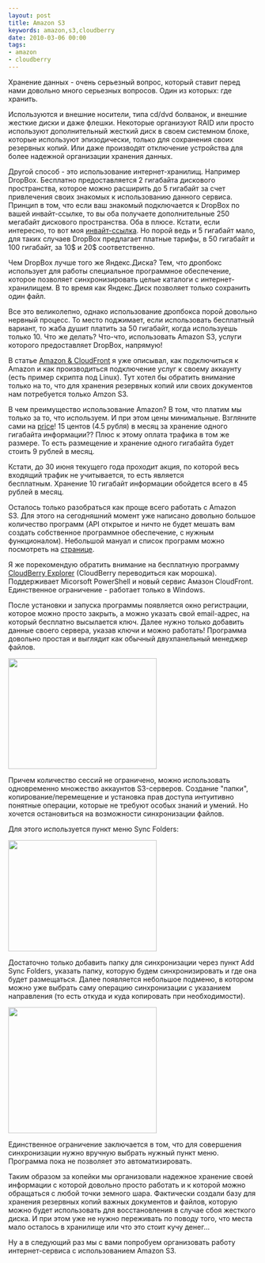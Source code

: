 ```yaml
---
layout: post
title: Amazon S3
keywords: amazon,s3,cloudberry
date: 2010-03-06 00:00
tags:
- amazon
- cloudberry
---
```

Хранение данных - очень серьезный вопрос, который ставит перед нами довольно много серьезных вопросов. Один из которых: где хранить.

Используются и внешние носители, типа cd/dvd болванок, и внешние жесткие диски и даже флешки. Некоторые организуют RAID или просто используют дополнительный жесткий диск в своем системном блоке, которые используют эпизодически, только для сохранения своих резервных копий. Или даже производят отключение устройства для более надежной организации хранения данных.

Другой способ - это использование интернет-хранилищ. Например DropBox. Бесплатно
предоставляется 2 гигабайта дискового пространства, которое можно расширить до 5 гигабайт
за счет привлечения своих знакомых к использованию данного сервиса. Принцип в том, что
если ваш знакомый подключается к DropBox по вашей инвайт-ссылке, то вы оба получаете
дополнительные 250 мегабайт дискового пространства. Оба в плюсе. Кстати, если интересно,
то вот моя <a href="https://www.dropbox.com/referrals/NTEwMTE2NzU5" rel="nofollow">инвайт-ссылка</a>. Но порой ведь и 5 гигабайт мало, для таких случаев DropBox предлагает платные тарифы, в 50 гигабайт и 100 гигабайт, за 10$ и 20$ соответственно.

Чем DropBox лучше того же Яндекс.Диска? Тем, что дропбокс использует для работы специальное программное обеспечение, которое позволяет синхронизировать целые каталоги с интернет-хранилищем. В то время как Яндекс.Диск позволяет только сохранить один файл.

Все это великолепно, однако использование дропбокса порой довольно нервный процесс. То место поджимает, если использовать бесплатный вариант, то жаба душит платить за 50 гигабайт, когда используешь только 10. Что же делать? Что-что, использовать Amazon S3, услуги которого предоставляет DropBox, напрямую!

В статье <a href="/2010/03/03/wordpress-amazon/">Amazon &amp; CloudFront</a> я уже описывал, как подключиться к Amazon и как производиться подключение услуг к своему аккаунту (есть пример скрипта под Linux). Тут хотел бы обратить внимание только на то, что для хранения резервных копий или своих документов нам потребуется только Amzon S3.

В чем преимущество использование Amazon? В том, что платим мы только за то, что используем. И при этом цены минимальные. Взгляните сами на <a href="http://aws.amazon.com/s3/#pricing" rel="nofollow">price</a>! 15 центов (4.5 рубля) в месяц за хранение одного гигабайта информации?? Плюс к этому оплата трафика в том же размере. То есть размещение и хранение одного гигабайта будет стоить 9 рублей в месяц.

Кстати, до 30 июня текущего года проходит акция, по которой весь входящий трафик не учитывается, то есть является бесплатным. Хранение 10 гигабайт информации обойдется всего в 45 рублей в месяц.

Осталось только разобраться как проще всего работать с Amazon S3. Для этого на сегодняшний момент уже написано довольно большое количество программ (API открытое и ничто не будет мешать вам создать собственное программное обеспечение, с нужным функционалом). Небольшой мануал и список программ можно посмотреть на <a href="http://absolvo.ru/2008-09-22/amazon-s3-rukovodstvo-dlya-nachinayushhego/" rel="nofollow">странице</a>.

Я же порекомендую обратить внимание на бесплатную программу <a href="http://www.cloudberrylab.com/?page=cloudberry-explorer-amazon-s3" rel="nofollow">CloudBerry Explorer</a> (CloudBerry переводиться как морошка). Поддерживает Micorsoft PowerShell и новый сервис Амазон CloudFront. Единственное ограничение - работает только в Windows.

После установки и запуска программы появляется окно регистрации, которое можно просто закрыть, а можно указать свой email-адрес, на который бесплатно высылается ключ. Далее нужно только добавить данные своего сервера, указав ключи и можно работать! Программа довольно простая и выглядит как обычный двухпанельный менеджер файлов.

<a href="http://static.juev.org/2010/03/CloudBerry.png"><img class="aligncenter size-medium wp-image-928" title="CloudBerry" src="http://static.juev.org/2010/03/CloudBerry-300x224.png" alt="" width="300" height="224" /></a>

Причем количество сессий не ограничено, можно использовать одновременно множество аккаунтов S3-серверов. Создание "папки", копирование/перемещение и установка прав доступа интуитивно понятные операции, которые не требуют особых знаний и умений. Но хочется остановиться на возможности синхронизации файлов.

Для этого используется пункт меню Sync Folders:

<a href="http://static.juev.org/2010/03/CloudBerry-menu.png"><img class="aligncenter size-medium wp-image-929" title="CloudBerry-menu" src="http://static.juev.org/2010/03/CloudBerry-menu-300x225.png" alt="" width="300" height="225" /></a>

Достаточно только добавить папку для синхронизации через пункт Add Sync Folders, указать папку, которую будем синхронизировать и где она будет размещаться. Далее появляется небольшое подменю, в котором можно уже выбрать саму операцию синхронизации с указанием направления (то есть откуда и куда копировать при необходимости).

<a href="http://static.juev.org/2010/03/CloudBerry-Sync.png"><img class="aligncenter size-medium wp-image-930" title="CloudBerry-Sync" src="http://static.juev.org/2010/03/CloudBerry-Sync-300x255.png" alt="" width="300" height="255" /></a>

Единственное ограничение заключается в том, что для совершения синхронизации нужно вручную выбрать нужный пункт меню. Программа пока не позволяет это автоматизировать.

Таким образом за копейки мы организовали надежное хранение своей информации с которой довольно просто работать и к которой можно обращаться с любой точки земного шара. Фактически создали базу для хранения резервных копий важных документов и файлов, которую можно будет использовать для восстановления в случае сбоя жесткого диска. И при этом уже не нужно переживать по поводу того, что места мало осталось в хранилище или что это стоит кучу денег...

Ну а в следующий раз мы с вами попробуем организовать работу интернет-сервиса с использованием Amazon S3.
